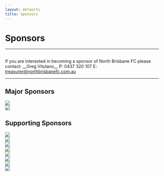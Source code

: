 ```yaml
---
layout: defaults
title: Sponsors
---
```


<div class="container">
  <div class="row top-buffer">
    <div class="col">
      <h1 class="text-center">Sponsors</h1>
      <hr>
      <br>
    </div>
  </div>
</div>

<div class="container">
  <div class="row">
    <div class="col-md-8 offset-md-2 text-justify">
<section id="Sponsors" markdown="1">
If you are interested in becoming a sponsor of North Brisbane FC please contact:  
__Greg Vitulano__  
P: 0437 320 107  
E: <a href="mailto:treasurer@northbrisbanefc.com.au">treasurer@northbrisbanefc.com.au</a>  
</section>
    </div>
  </div>
  <hr>
</div>

<div class="container text-center">
  <div class="row">
    <div class="col">
      <h2 class="text-center">Major Sponsors</h2>
    </div>
  </div>

  <div class="row">
    <div class="col-md-6 justify-content-center my-4">
      <!-- <h3>Carwardine &amp; Associates</h3> -->
      <img class="img-fluid img-fluid center-block logo-100px" src="../images/carwardines_opt.png">
    </div>
    <div class="col-md-6 justify-content-center my-4">
      <!-- <h3>Rainbow Fertility</h3> -->
      <img class="img-fluid center-block logo-120px" src="../images/rainbowfertility_opt.png">
    </div>
  </div>

  <div class="row top-buffer">
    <div class="col">
      <h2 class="text-center">Supporting Sponsors</h2>
    </div>
  </div>

  <div class="row">
    <div class="col-md-4">
      <!-- <h4>Zone Fresh</h4> -->
      <img class="img-fluid center-block top-buffer bottom-buffer logo-100px" src="../images/zonefresh_opt.png">
    </div>
    <div class="col-md-4">
      <!-- <h4>Soccer World</h4> -->
      <img class="img-fluid center-block top-buffer bottom-buffer logo-60px" src="../images/soccerworld_opt.png">
    </div>
    <div class="col-md-4">
      <!-- <h4>4tfi Physiotherapy</h4> -->
      <img class="img-fluid center-block top-buffer bottom-buffer logo-60px" src="../images/4tfi_opt.png">
    </div>
  </div>
 
  <div class="row top-buffer">
    <div class="col-md-4">
        <img class="img-fluid center-block top-buffer bottom-buffer logo-120px" src="../images/12 Logo.png">
    </div>
    <div class="col-md-4">
      <img class="img-fluid center-block top-buffer bottom-buffer logo-120px" src="../images/AAP Logo.jpg">
    </div>
    <div class="col-md-4">
      <img class="img-fluid center-block top-buffer bottom-buffer logo-100px" src="../images/BUSYBODIES-LOGO2.resized.jpg">
    </div>
  </div>

  <div class="row top-buffer">
    <div class="col-md-6">
      <img class="img-fluid center-block top-buffer bottom-buffer logo-100px" src="../images/CanaleTravelService_logo.resized.jpg">
    </div>
    <div class="col-md-6">
      <img class="img-fluid center-block top-buffer bottom-buffer logo-80px" src="../images/Energy Sales.png">
    </div>
  </div>

</div>